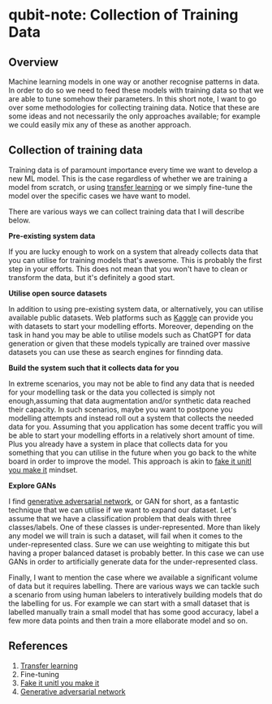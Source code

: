 # qubit-note: Collection of Training Data

## Overview

Machine learning models in one way or another recognise patterns in data. In order to do so we need
to feed these models with training data so that we are able to tune somehow their parameters.
In this short note, I want to go over some methodologies for collecting training data.
Notice that these are some ideas and not necessarily the only approaches available; for example we could easily
mix any of these as another approach. 


## Collection of training data

Training data is of paramount importance every time we want to develop a new ML model. 
This is the case regardless of whether we are training a model from scratch, or using <a href="https://en.wikipedia.org/wiki/Transfer_learning">transfer learning</a> or we simply
<a hre="https://en.wikipedia.org/wiki/Fine-tuning_(deep_learning)">fine-tune</a> the model over the specific cases we have want to model.

There are various ways we can collect training data that I will describe below.

**Pre-existing system data**

If you are lucky enough to work on a system that already collects data that you can utilise for training models that's awesome.
This is probably the first step in your efforts. This does not mean that you won't have to clean or transform the data,
but it's definitely a good start.

**Utilise open source datasets**

In addition to using pre-existing system data, or alternatively, you can utilise available public datasets.
Web platforms such as <a href="https://www.kaggle.com/">Kaggle</a> can provide you with datasets to start your modelling efforts.
Moreover, depending on the task in hand you may be able to utilise models such as ChatGPT for data generation or given that
these models typically are trained over massive datasets you can use these as search engines for finnding data.

**Build the system such that it collects data for you**

In extreme scenarios, you may not be able to find any data that is needed for your modelling task or the data
you collected is simply not enough,assuming that data augmentation and/or synthetic data reached their capacity.
In such scenarios, maybe you want to postpone you modelling attempts and instead roll out a system that collects the
needed data for you. Assuming that you application has some decent traffic you will be able to start your modelling efforts
in a relatively short amount of time. Plus you already have a system in place that collects data for you something that you can utilise
in the future when you go back to the white board in order to improve the model. 
This approach is akin to <a href="https://en.wikipedia.org/wiki/Fake_it_till_you_make_it">fake it unitl you make it</a> mindset.

**Explore GANs**

I find <a href="https://en.wikipedia.org/wiki/Generative_adversarial_network">generative adversarial network</a>, or GAN for short, as a fantastic technique that
we can utilise if we want to expand our dataset. Let's assume that we have a classification problem that deals with three classes/labels.
One of these classes is under-represented. More than likely any model we will train is such a dataset, will fail when it comes to
the under-represented class. Sure we can use weighting to mitigate this but having a proper balanced dataset is probably better.
In this case we can use GANs in order to artificially generate data for the under-represented class. 


Finally, I want to mention the case where we available a significant volume of data but it requires labelling.
There are various ways we can tackle such a scenario from using  human labelers to interatively building models
that do the labelling for us. For example we can start with a small dataset that is labelled manually train a small
model that has some good accuracy, label a few more data points and then train a more ellaborate model and so on.


## References


1. <a href="https://en.wikipedia.org/wiki/Transfer_learning">Transfer learning</a> 
2. <a hre="https://en.wikipedia.org/wiki/Fine-tuning_(deep_learning)">Fine-tuning</a>
3. <a href="https://en.wikipedia.org/wiki/Fake_it_till_you_make_it">Fake it unitl you make it</a>
4. <a href="https://en.wikipedia.org/wiki/Generative_adversarial_network">Generative adversarial network</a>
